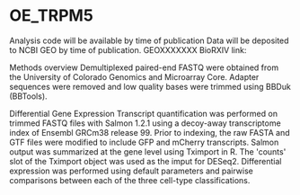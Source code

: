 # OE_TRPM5

Analysis code will be available by time of publication
Data will be deposited to NCBI GEO by time of publication. GEOXXXXXXX
BioRXIV link: 

Methods overview
Demultiplexed paired-end FASTQ were obtained from the University of Colorado Genomics and Microarray Core. Adapter sequences were removed and low quality bases were trimmed using BBDuk (BBTools).

Differential Gene Expression
Transcript quantification was performed on trimmed FASTQ files with Salmon 1.2.1  using a decoy-away transcriptome index of Ensembl GRCm38 release 99. Prior to indexing, the raw FASTA and GTF files were modified to include GFP and mCherry transcripts.  Salmon output was summarized at the gene level using Tximport in R. The 'counts' slot of the Tximport object was used as the imput for DESeq2. Differential expression was performed using default parameters and pairwise comparisons between each of the three cell-type classifications.  
